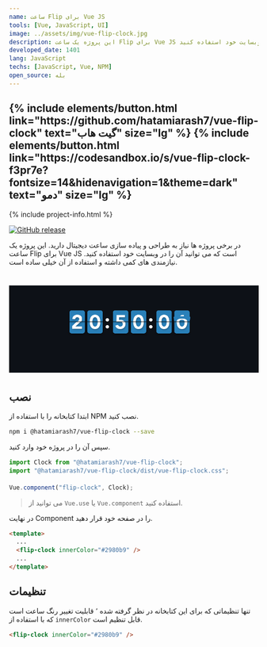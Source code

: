 ```yaml
---
name: ساعت Flip برای Vue JS
tools: [Vue, JavaScript, UI]
image: ../assets/img/vue-flip-clock.jpg
description: این پروژه یک ساعت Flip برای Vue JS است که می توانید آن را در وبسایت خود استفاده کنید
developed_date: 1401
lang: JavaScript
techs: [JavaScript, Vue, NPM]
open_source: بله
---
```


<h2 class="center">
{% include elements/button.html link="https://github.com/hatamiarash7/vue-flip-clock" text="گیت هاب" size="lg" %}
{% include elements/button.html link="https://codesandbox.io/s/vue-flip-clock-f3pr7e?fontsize=14&hidenavigation=1&theme=dark" text="دمو" size="lg" %}
</h2>

{% include project-info.html %}

[![GitHub release](https://img.shields.io/github/release/hatamiarash7/vue-flip-clock.svg)](https://GitHub.com/hatamiarash7/vue-flip-clock/releases/)

در برخی پروژه ها نیاز به طراحی و پیاده سازی ساعت دیجیتال دارید. این پروژه یک ساعت Flip برای Vue JS است که می توانید آن را در وبسایت خود استفاده کنید. نیازمندی های کمی داشته و استفاده از آن خیلی ساده است.

<h1 class="center">
<img src="../assets/img/vue-flip-clock2.png"/>
</h1>

## نصب

ابتدا کتابخانه را با استفاده از NPM نصب کنید.

```bash
npm i @hatamiarash7/vue-flip-clock --save
```

سپس آن را در پروژه خود وارد کنید.

```js
import Clock from "@hatamiarash7/vue-flip-clock";
import "@hatamiarash7/vue-flip-clock/dist/vue-flip-clock.css";

Vue.component("flip-clock", Clock);
```

> می توانید از `Vue.use` یا `Vue.component` استفاده کنید.

در نهایت Component را در صفحه خود قرار دهید.

```html
<template>
  ...
  <flip-clock innerColor="#2980b9" />
  ...
</template>
```

## تنظیمات

تنها تنظیماتی که برای این کتابخانه در نظر گرفته شده ٬ قابلیت تغییر رنگ ساعت است که با استفاده از `innerColor` قابل تنظیم است.

```html
<flip-clock innerColor="#2980b9" />
```

